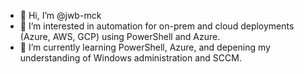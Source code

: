- 👋 Hi, I’m @jwb-mck
- 👀 I’m interested in automation for on-prem and cloud deployments (Azure, AWS, GCP) using PowerShell and Azure.
- 🌱 I’m currently learning PowerShell, Azure, and depening my understanding of Windows administration and SCCM.

<!---
jwb-mck/jwb-mck is a ✨ special ✨ repository because its `README.md` (this file) appears on your GitHub profile.
You can click the Preview link to take a look at your changes.
--->
